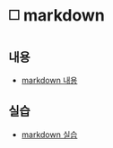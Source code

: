 # ◻️ markdown

## 내용

* [markdown 내용](./markdown_%EB%82%B4%EC%9A%A9%20%EC%A0%95%EB%A6%AC.md)



## 실습

* [markdown 실습](./markdown%20%EC%8B%A4%EC%8A%B5.md) 
